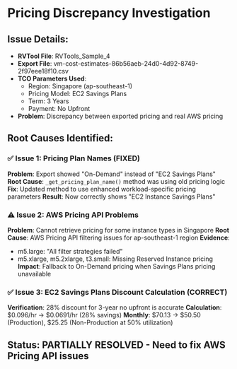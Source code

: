 # Pricing Discrepancy Investigation

## Issue Details:
- **RVTool File**: RVTools_Sample_4
- **Export File**: vm-cost-estimates-86b56aeb-24d0-4d92-8749-2f97eee18f10.csv
- **TCO Parameters Used**:
  - Region: Singapore (ap-southeast-1)
  - Pricing Model: EC2 Savings Plans
  - Term: 3 Years
  - Payment: No Upfront
- **Problem**: Discrepancy between exported pricing and real AWS pricing

## Root Causes Identified:

### ✅ Issue 1: Pricing Plan Names (FIXED)
**Problem**: Export showed "On-Demand" instead of "EC2 Savings Plans"
**Root Cause**: `_get_pricing_plan_name()` method was using old pricing logic
**Fix**: Updated method to use enhanced workload-specific pricing parameters
**Result**: Now correctly shows "EC2 Instance Savings Plans"

### ⚠️ Issue 2: AWS Pricing API Problems
**Problem**: Cannot retrieve pricing for some instance types in Singapore
**Root Cause**: AWS Pricing API filtering issues for ap-southeast-1 region
**Evidence**: 
- m5.large: "All filter strategies failed"
- m5.xlarge, m5.2xlarge, t3.small: Missing Reserved Instance pricing
**Impact**: Fallback to On-Demand pricing when Savings Plans pricing unavailable

### ✅ Issue 3: EC2 Savings Plans Discount Calculation (CORRECT)
**Verification**: 28% discount for 3-year no upfront is accurate
**Calculation**: $0.096/hr → $0.0691/hr (28% savings)
**Monthly**: $70.13 → $50.50 (Production), $25.25 (Non-Production at 50% utilization)

## Status: PARTIALLY RESOLVED - Need to fix AWS Pricing API issues
